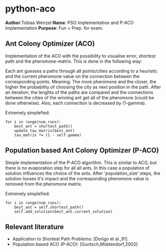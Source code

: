 # python-aco
__Author__:Tobias Wenzel
__Name__: PSO Implementation and P-ACO Implementation
__Purpose__: Fun + Prep. for exam.

## Ant Colony Optimizer (ACO)
Implementation of the ACO with the possibility to visualise error, shortest path and the pheromone-matrix. This is done in the following way: 

Each ant guesses a paths through all points/cities according to a heuristic and the current pheromone value on the connection between the corresponding points. Meaning: The more pheromone and the closer, the higher the probability of choosing the city as next position in the path. After an iteration, the lenghts of the paths are compared and the connections between the cities of the winning ant get all of
the pheromone (could be done otherwise). Also, each connection is
decreased by (1-gamma). 

Extremely simplefied:
```
for i in range(num_runs):
	best_ant = shortest_path()
	update_tau_matrix(best_ant)
	tau_matrix *= (1 - self.gamma) 
```


## Population based Ant Colony Optimizer (P-ACO)

Simple implementation of the P-ACO algorithm. This is similar to ACO, but there is no evaporation step for all all ants. In this case a population of solution influences the choice of the ants. After 'population_size' steps, the solution looses it's impact and the corresponding pheromone value is removed from the pheromone matrix.

Extremely simplefied:
```
for i in range(num_runs):
    best_ant = self.shortest_path()
    self.add_solution(best_ant.current_solution)
```



## Relevant literature

- Application to Shortest Path Problems: [Dorigo et al.,91] 
- Population based ACO (P-ACO): [Guntsch,Middendorf,2002]
